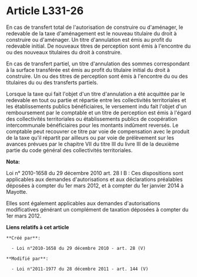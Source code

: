 # Article L331-26

En cas de transfert total de l'autorisation de construire ou d'aménager, le redevable de la taxe d'aménagement est le nouveau
titulaire du droit à construire ou d'aménager. Un titre d'annulation est émis au profit du redevable initial. De nouveaux
titres de perception sont émis à l'encontre du ou des nouveaux titulaires du droit à construire. 

En cas de transfert partiel, un titre d'annulation des sommes correspondant à la surface transférée est émis au profit du
titulaire initial du droit à construire. Un ou des titres de perception sont émis à l'encontre du ou des titulaires du ou des
transferts partiels. 

Lorsque la taxe qui fait l'objet d'un titre d'annulation a été acquittée par le redevable en tout ou partie et répartie entre
les collectivités territoriales et les établissements publics bénéficiaires, le versement indu fait l'objet d'un
remboursement par le comptable et un titre de perception est émis à l'égard des collectivités territoriales ou établissements
publics de coopération intercommunale bénéficiaires pour les montants indûment reversés. Le comptable peut recouvrer ce titre
par voie de compensation avec le produit de la taxe qu'il répartit par ailleurs ou par voie de prélèvement sur les avances
prévues par              le chapitre VII du titre III du livre III de la deuxième partie du code général des collectivités
territoriales.

**Nota:**

Loi n° 2010-1658 du 29 décembre 2010 art. 28 I B : Ces dispositions sont applicables aux demandes d'autorisations et aux
déclarations préalables déposées à compter du 1er mars 2012, et à compter du 1er janvier 2014 à Mayotte. 

Elles sont également applicables aux demandes d'autorisations modificatives générant un complément de taxation déposées à
compter du 1er mars 2012.

**Liens relatifs à cet article**

	**Créé par**:

	  - Loi n°2010-1658 du 29 décembre 2010 - art. 28 (V)

	**Modifié par**:

	  - Loi n°2011-1977 du 28 décembre 2011 - art. 144 (V)
